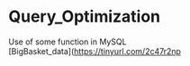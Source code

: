# Query_Optimization
Use of some function in MySQL
<br>
[BigBasket_data](https://tinyurl.com/2c47r2np 
